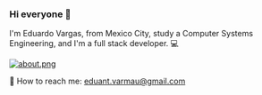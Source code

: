 ### Hi everyone 👾

I'm Eduardo Vargas, from Mexico City, study a Computer Systems Engineering, and I'm a full stack developer. 💻

[![about.png](https://i.postimg.cc/8zzKcCMQ/about.png)](https://postimg.cc/zV4SP8x0)

📧 How to reach me: eduant.varmau@gmail.com

<!--
**DevNight98/DevNight98** is a ✨ _special_ ✨ repository because its `README.md` (this file) appears on your GitHub profile.

Here are some ideas to get you started:


- 🔭 I’m currently working on ...
- 🌱 I’m currently learning ...
- 👯 I’m looking to collaborate on ...
- 🤔 I’m looking for help with ...
- 💬 Ask me about ...
- 📫 How to reach me: ...
- 😄 Pronouns: ...
- ⚡ Fun fact: ...
-->
